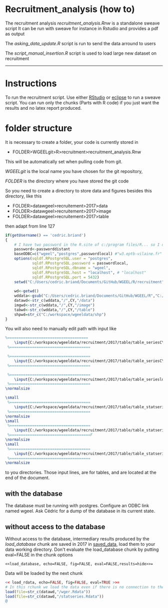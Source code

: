 # Recruitment_analysis (how to)
The recruitment analysis *recruitment_analysis.Rnw* is a standalone sweave script
It can be run with sweave for instance in Rstudio and provides a pdf as output

The *asking_data_update.R* script is run to send the data arround to users

The *script_manual_insertion.R* script is used to load large new dataset on recruitment

----------
# Instructions

To run the recruitment script.
Use either [RStudio](http://rstudio-pubs-static.s3.amazonaws.com/639_b3a59601ba94400aabbe29025de83c10.html) or [eclipse](https://www.r-bloggers.com/getting-started-with-sweave-r-latex-eclipse-statet-texlipse/) to run a sweave script. 
You can run only the chunks (Parts with R code) if you just want the results and no latex report produced.

# folder structure

It is necessary to create a folder, your code is currently stored in
* FOLDER>WGEELgit>R>recruitment>recruitment_analysis.Rnw

 This will be automatically set when pulling code from git.
 
 *WGEELgit* is the local name you have chosen for the git repository,
 
 *FOLDER* is the directory where you have stored the git code
 
 So you need to create a directory to store data and figures besides this 
 directory, like this
 
 * FOLDER>datawgeel>recruitement>2017>data
 * FOLDER>datawgeel>recruitement>2017>image
 * FOLDER>datawgeel>recruitement>2017>table
 
 then adapt from line 127
 
```r
if(getUsername() == 'cedric.briand')
{
	# I have two password in the R.site of c:/program files/R... so I don't need no prompt
	password<-passworddistant
	baseODBC=c("wgeel","postgres",passwordlocal) #"w3.eptb-vilaine.fr" "localhost" "wgeel" "wgeel_distant" 
	options(sqldf.RPostgreSQL.user = "postgres", 
			sqldf.RPostgreSQL.password = passwordlocal,
			sqldf.RPostgreSQL.dbname = "wgeel",
			sqldf.RPostgreSQL.host = "localhost", # "localhost"
			sqldf.RPostgreSQL.port = 5432)
	setwd("C:/Users/cedric.briand/Documents/GitHub/WGEEL/R/recruitment")
	
	wd<-getwd()
	wddata<-gsub("C:/Users/cedric.briand/Documents/GitHub/WGEEL/R","C:/workspace/wgeeldata",wd)
	datawd<-str_c(wddata,"/",CY,"/data")
	imgwd<-str_c(wddata,"/",CY,"/image")
	tabwd<-str_c(wddata,"/",CY,"/table")
	shpwd=str_c("C:/workspace/wgeeldata/shp") 
}
```

You will also need to manually edit path with input like 

```tex
%====================================
	\input{C:/workspace/wgeeldata/recruitment/2017/table/table_seriesCY.tex}
 %====================================

 %====================================
	\input{C:/workspace/wgeeldata/recruitment/2017/table/table_seriesCYm1.tex}
 %====================================

 %====================================
	\input{C:/workspace/wgeeldata/recruitment/2017/table/table_serieslost.tex}
 %====================================
\normalsize

\small
 %====================================
	\input{C:/workspace/wgeeldata/recruitment/2017/table/table_statseries.tex}
 %====================================
\normalsize
\small
 %====================================
	\input{C:/workspace/wgeeldata/recruitment/2017/table/table_statseries1.tex}
 %====================================F
\normalsize
\small
 %====================================
	\input{C:/workspace/wgeeldata/recruitment/2017/table/table_statseries2.tex}
 %====================================
\normalsize
```
to you directories. Those input lines, are for tables, and are located at the end of the document.

## with the database

The database must be running with postgres. Configure an ODBC link named wgeel. Ask Cédric for a dump of the database in its current state.


## without access to the database

Without access to the database, intermediary results produced by the *load_database* chunk are saved in 2017 in [saved_data](https://community.ices.dk/ExpertGroups/wgeel/2017%20Meeting%20Docs/Forms/AllItems.aspx?RootFolder=%2FExpertGroups%2Fwgeel%2F2017%20Meeting%20Docs%2F06%2E%20Data%2FRecruitment%2Fsaved_data&FolderCTID=0x0120000274F21B5995CE4AA6817A850657F410&View={B68E929B-7DEF-41DA-9089-B4570BCF76EC}&InitialTabId=Ribbon%2EDocument&VisibilityContext=WSSTabPersistence), load them to your data working directory. Don't evaluate the load_database chunk by putting eval=FALSE in the chunk options

```
<<load_database, echo=FALSE, fig=FALSE, eval=FALSE,results=hide>>= 
```
Data will be loaded by the next chunk

```r
<< load_rdata, echo=FALSE, fig=FALSE, eval=TRUE >>=
# In this rchunk we load the data even if there is no connection to the database
load(file=str_c(datawd,"/wger.Rdata"))
load(file=str_c(datawd,"/statseries.Rdata"))
@
```
